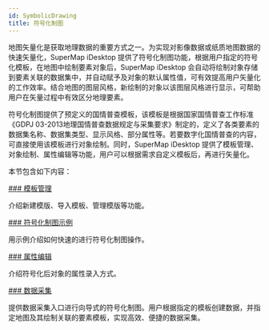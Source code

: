 ```yaml
---
id: SymbolicDrawing
title: 符号化制图  
---  
```

 地图矢量化是获取地理数据的重要方式之一。为实现对影像数据或纸质地图数据的快速矢量化，SuperMap iDesktop
提供了符号化制图功能，根据用户指定的符号化模板，在地图中绘制要素对象后，SuperMap iDesktop
会自动将绘制对象存储到要素关联的数据集中，并自动赋予及对象的默认属性值，可有效提高用户矢量化的工作效率。结合地图的图层风格，新绘制的对象以该图层风格进行显示，可帮助用户在矢量过程中有效区分地理要素。



 符号化制图提供了预定义的国情普查模板，该模板是根据国家国情普查工作标准《GDPJ
03-2013地理国情普查数据规定与采集要求》制定的，定义了各类要素的数据集名称、数据集类型、显示风格、部分属性等。若要数字化国情普查的内容，可直接使用该模板进行对象绘制。同时，SuperMap
iDesktop 提供了模板管理、对象绘制、属性编辑等功能，用户可以根据需求自定义模板后，再进行矢量化。



 本节包含如下内容：



 [### 模板管理](TemplateManager.html)



 介绍新建模版、导入模板、管理模版等功能。



 [### 符号化制图示例](SymbolicMappingExample.html)



 用示例介绍如何快速的进行符号化制图操作。



 [### 属性编辑](SymbolicMappingPropertySettings.html)



 介绍符号化后对象的属性录入方式。



 [### 数据采集](TemplateManager.html)



 提供数据采集入口进行向导式的符号化制图。用户根据指定的模板创建数据，并指定地图及其绘制关联的要素模板，实现高效、便捷的数据采集。



  


